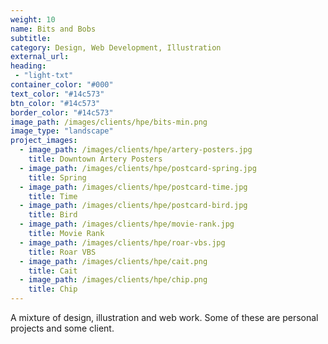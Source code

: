```yaml
---
weight: 10
name: Bits and Bobs
subtitle: 
category: Design, Web Development, Illustration
external_url: 
heading:
 - "light-txt"
container_color: "#000"
text_color: "#14c573"
btn_color: "#14c573"
border_color: "#14c573"
image_path: /images/clients/hpe/bits-min.png
image_type: "landscape"
project_images:
  - image_path: /images/clients/hpe/artery-posters.jpg
    title: Downtown Artery Posters
  - image_path: /images/clients/hpe/postcard-spring.jpg
    title: Spring
  - image_path: /images/clients/hpe/postcard-time.jpg
    title: Time
  - image_path: /images/clients/hpe/postcard-bird.jpg
    title: Bird
  - image_path: /images/clients/hpe/movie-rank.jpg
    title: Movie Rank
  - image_path: /images/clients/hpe/roar-vbs.jpg
    title: Roar VBS
  - image_path: /images/clients/hpe/cait.png
    title: Cait
  - image_path: /images/clients/hpe/chip.png
    title: Chip
---
```


A mixture of design, illustration and web work. Some of these are personal projects and some client.